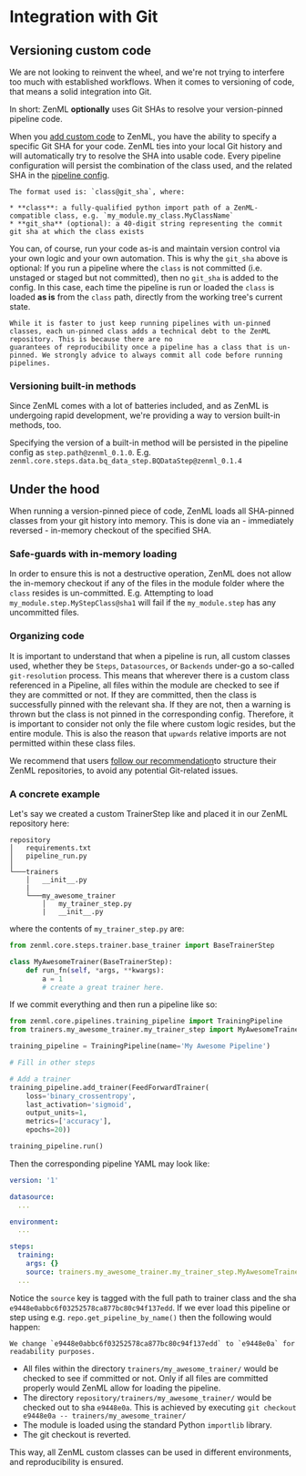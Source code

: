# Integration with Git

## Versioning custom code

We are not looking to reinvent the wheel, and we're not trying to interfere too much with established workflows. When it comes to versioning of code, 
that means a solid integration into Git.

In short: ZenML **optionally** uses Git SHAs to resolve your version-pinned pipeline code. 

When you [add custom code](../repository/adding-your-code.md) to ZenML, you have the ability to specify a specific Git SHA for your code.
ZenML ties into your local Git history and will automatically try to resolve the SHA into usable code. 
Every pipeline configuration will persist the combination of the class used, and the related SHA in the 
[pipeline config](../pipelines/what-is-a-pipeline.md). 

```{hint}
The format used is: `class@git_sha`, where:

* **class**: a fully-qualified python import path of a ZenML-compatible class, e.g. `my_module.my_class.MyClassName`
* **git_sha** (optional): a 40-digit string representing the commit git sha at which the class exists
```

You can, of course, run your code as-is and maintain version control via your own logic and your own automation. This is why the `git_sha` above is optional: If 
you run a pipeline where the `class` is not committed (i.e. unstaged or staged but not committed), then no `git_sha` is added to the config. In this case, 
each time the pipeline is run or loaded the `class` is loaded **as is** from the `class` path, directly from the working tree's current state. 

```{warning}
While it is faster to just keep running pipelines with un-pinned classes, each un-pinned class adds a technical debt to the ZenML repository. This is because there are no 
guarantees of reproducibility once a pipeline has a class that is un-pinned. We strongly advice to always commit all code before running pipelines.
```

### Versioning built-in methods

Since ZenML comes with a lot of batteries included, and as ZenML is undergoing rapid development, we're providing a way to version built-in methods, too.

Specifying the version of a built-in method will be persisted in the pipeline config as `step.path@zenml_0.1.0`. 
E.g. `zenml.core.steps.data.bq_data_step.BQDataStep@zenml_0.1.4`

## Under the hood
When running a version-pinned piece of code, ZenML loads all SHA-pinned classes from your git history into memory.
This is done via an - immediately reversed - in-memory checkout of the specified SHA.

### Safe-guards with in-memory loading
In order to ensure this is not a destructive operation, ZenML does not allow the in-memory checkout if any of the files in the 
module folder where the `class` resides is un-committed. E.g. Attempting to load `my_module.step.MyStepClass@sha1` will fail 
if the `my_module.step` has any uncommitted files.

### Organizing code
It is important to understand that when a pipeline is run, all custom classes used, whether they be `Steps`, `Datasources`, or `Backends` under-go 
a so-called `git-resolution` process. This means that wherever there is a custom class referenced in a Pipeline, all files within the module are checked 
to see if they are committed or not. If they are committed, then the class is successfully pinned with the relevant sha. If they are not, then a warning is 
thrown but the class is not pinned in the corresponding config. Therefore, it is important to consider not only the file where custom logic resides, but the 
entire module. This is also the reason that `upwards` relative imports are not permitted within these class files. 

We recommend that users [follow our recommendation](../getting-started/organizing-zenml.md)to structure their ZenML repositories, to avoid 
any potential Git-related issues.

### A concrete example
Let's say we created a custom TrainerStep like and placed it in our ZenML repository here:

```
repository
│   requirements.txt
│   pipeline_run.py
│
└───trainers
    │   __init__.py
    |
    └───my_awesome_trainer
        │   my_trainer_step.py
        |   __init__.py
```
where the contents of `my_trainer_step.py` are:

```python
from zenml.core.steps.trainer.base_trainer import BaseTrainerStep

class MyAwesomeTrainer(BaseTrainerStep):
    def run_fn(self, *args, **kwargs):
        a = 1
        # create a great trainer here.
```

If we commit everything and then run a pipeline like so:

```python
from zenml.core.pipelines.training_pipeline import TrainingPipeline
from trainers.my_awesome_trainer.my_trainer_step import MyAwesomeTrainer

training_pipeline = TrainingPipeline(name='My Awesome Pipeline')

# Fill in other steps

# Add a trainer
training_pipeline.add_trainer(FeedForwardTrainer(
    loss='binary_crossentropy',
    last_activation='sigmoid',
    output_units=1,
    metrics=['accuracy'],
    epochs=20))

training_pipeline.run()
```

Then the corresponding pipeline YAML may look like:

```yaml
version: '1'

datasource:
  ...

environment:
  ...

steps:
  training:
    args: {}
    source: trainers.my_awesome_trainer.my_trainer_step.MyAwesomeTrainer@e9448e0abbc6f03252578ca877bc80c94f137edd
  ...
```

Notice the `source` key is tagged with the full path to trainer class and the sha `e9448e0abbc6f03252578ca877bc80c94f137edd`. If we ever load this pipeline 
or step using e.g. `repo.get_pipeline_by_name()` then the following would happen:

```{hint}
We change `e9448e0abbc6f03252578ca877bc80c94f137edd` to `e9448e0a` for readability purposes.
```

* All files within the directory `trainers/my_awesome_trainer/` would be checked to see if committed or not. Only if all files are committed properly would 
ZenML allow for loading the pipeline.
* The directory `repository/trainers/my_awesome_trainer/` would be checked out to sha `e9448e0a`. This is achieved by executing 
`git checkout e9448e0a -- trainers/my_awesome_trainer/`
* The module is loaded using the standard Python `importlib` library.
* The git checkout is reverted.

This way, all ZenML custom classes can be used in different environments, and reproducibility is ensured.